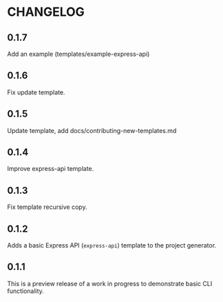 # CHANGELOG

## 0.1.7

Add an example (templates/example-express-api)

## 0.1.6

Fix update template.

## 0.1.5

Update template, add docs/contributing-new-templates.md

## 0.1.4

Improve express-api template.

## 0.1.3

Fix template recursive copy.

## 0.1.2

Adds a basic Express API (`express-api`) template to the project generator.

## 0.1.1

This is a preview release of a work in progress to demonstrate basic CLI
functionality.
